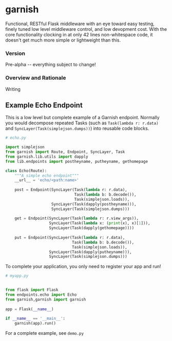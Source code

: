 # garnish
Functional, RESTful Flask middleware with an eye toward easy testing, 
finely tuned low level middleware control, and low devopment cost.
With the core functionality clocking in at only 42 lines non-whitespace code, it doesn't 
get much more simple or lightweight than this.


### Version
Pre-alpha -- everything subject to change!  

### Overview and Rationale
Writing 

## Example Echo Endpoint

This is a low level but complete example of a Garnish endpoint.  Normally you would 
decompose repeated Tasks (such as `Task(lambda r: r.data)` and `SyncLayer(Task(simplejson.dumps))`)
into reusable code blocks.

```Python
# echo.py

import simplejson
from garnish import Route, Endpoint, SyncLayer, Task
from garnish.lib.utils import dapply
from lib.endpoints import postheyname, putheyname, gethomepage  

class Echo(Route):
    """A simple echo endpoint"""
    __url__ = 'echo/<path:name>'
  
    post = Endpoint(SyncLayer(Task(lambda r: r.data),
                              Task(lambda b: b.decode()),
                              Task(simplejson.loads)),
                    SyncLayer(Task(dapply(postheyname))),
                    SyncLayer(Task(simplejson.dumps)))
  
    get = Endpoint(SyncLayer(Task(lambda r: r.view_args)),
                   SyncLayer(Task(lambda x: (print(x), x)[1])),
                   SyncLayer(Task(dapply(gethomepage))))
  
    put = Endpoint(SyncLayer(Task(lambda r: r.data),
                             Task(lambda b: b.decode()),
                             Task(simplejson.loads)),
                   SyncLayer(Task(dapply(putheyname))),
                   SyncLayer(Task(simplejson.dumps)))
```

To complete your application, you only need to register your app and run!

```Python
# myapp.py  
  

from flask import Flask
from endpoints.echo import Echo
from garnish,garnish import garnish
  
app = Flask(__name__)
  
if __name__ == '__main__':
    garnish(app).run()
```

For a complete example, see `demo.py`